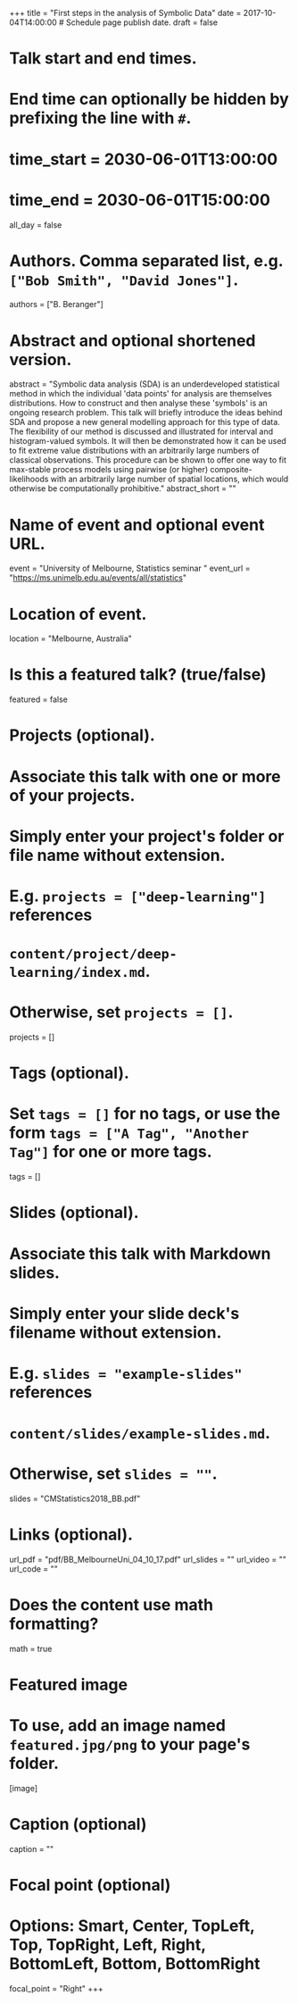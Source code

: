 +++
title = "First steps in the analysis of Symbolic Data"
date = 2017-10-04T14:00:00  # Schedule page publish date.
draft = false

# Talk start and end times.
#   End time can optionally be hidden by prefixing the line with `#`.
# time_start = 2030-06-01T13:00:00
# time_end = 2030-06-01T15:00:00
all_day = false

# Authors. Comma separated list, e.g. `["Bob Smith", "David Jones"]`.
authors = ["B. Beranger"]

# Abstract and optional shortened version.
abstract = "Symbolic data analysis (SDA) is an underdeveloped statistical method in which the individual 'data points' for analysis are themselves distributions. How to construct and then analyse these 'symbols' is an ongoing research problem. This talk will briefly introduce the ideas behind SDA and propose a new general modelling approach for this type of data. The flexibility of our method is discussed and illustrated for interval and histogram-valued symbols. It will then be demonstrated how it can be used to fit extreme value distributions with an arbitrarily large numbers of classical observations. This procedure can be shown to offer one way to fit max-stable process models using pairwise (or higher) composite-likelihoods with an arbitrarily large number of spatial locations, which would otherwise be computationally prohibitive."
abstract_short = ""

# Name of event and optional event URL.
event = "University of Melbourne, Statistics seminar "
event_url = "https://ms.unimelb.edu.au/events/all/statistics"

# Location of event.
location = "Melbourne, Australia"

# Is this a featured talk? (true/false)
featured = false

# Projects (optional).
#   Associate this talk with one or more of your projects.
#   Simply enter your project's folder or file name without extension.
#   E.g. `projects = ["deep-learning"]` references 
#   `content/project/deep-learning/index.md`.
#   Otherwise, set `projects = []`.
projects = []

# Tags (optional).
#   Set `tags = []` for no tags, or use the form `tags = ["A Tag", "Another Tag"]` for one or more tags.
tags = []

# Slides (optional).
#   Associate this talk with Markdown slides.
#   Simply enter your slide deck's filename without extension.
#   E.g. `slides = "example-slides"` references 
#   `content/slides/example-slides.md`.
#   Otherwise, set `slides = ""`.
slides = "CMStatistics2018_BB.pdf"

# Links (optional).
url_pdf = "pdf/BB_MelbourneUni_04_10_17.pdf"
url_slides = ""
url_video = ""
url_code = ""

# Does the content use math formatting?
math = true

# Featured image
# To use, add an image named `featured.jpg/png` to your page's folder. 
[image]
  # Caption (optional)
  caption = ""

  # Focal point (optional)
  # Options: Smart, Center, TopLeft, Top, TopRight, Left, Right, BottomLeft, Bottom, BottomRight
  focal_point = "Right"
+++


